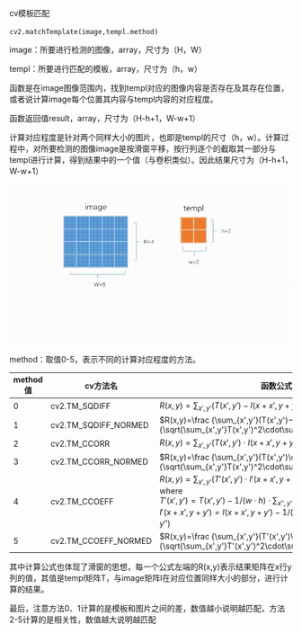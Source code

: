cv模板匹配

`cv2.matchTemplate(image,templ.method)`

image：所要进行检测的图像，array，尺寸为（H，W）

templ：所要进行匹配的模板，array，尺寸为（h，w）

函数是在image图像范围内，找到templ对应的图像内容是否存在及其存在位置，或者说计算image每个位置其内容与templ内容的对应程度。

函数返回值result，array，尺寸为（H-h+1，W-w+1）

计算对应程度是针对两个同样大小的图片，也即是templ的尺寸（h，w）。计算过程中，对所要检测的图像image是按滑窗平移，按行列逐个的截取其一部分与templ进行计算，得到结果中的一个值（与卷积类似）。因此结果尺寸为（H-h+1，W-w+1）

![matchTemplate.gif](auxiliary\matchTemplate.gif)

method：取值0-5，表示不同的计算对应程度的方法。

| method值 | cv方法名                | 函数公式                                                                                                                                                                                    |
| ------- | -------------------- | --------------------------------------------------------------------------------------------------------------------------------------------------------------------------------------- |
| 0       | cv2.TM_SQDIFF        | $R(x,y)=\sum_{x',y'}(T(x',y')−I(x+x',y+y'))^2$                                                                                                                                          |
| 1       | cv2.TM_SQDIFF_NORMED | $R(x,y)=\frac {\sum_{x',y'}(T(x',y')−I(x+x',y+y'))^2}{\sqrt{\sum_{x',y'}T(x',y')^2\cdot\sum_{x',y'}I(x+x',y+y')^2}}$                                                                    |
| 2       | cv2.TM_CCORR         | $R(x,y)=\sum_{x',y'}(T(x',y')\cdot I(x+x',y+y'))$                                                                                                                                       |
| 3       | cv2.TM_CCORR_NORMED  | $R(x,y)=\frac {\sum_{x',y'}(T(x',y')\cdot I(x+x',y+y'))}{\sqrt{\sum_{x',y'}T(x',y')^2\cdot\sum_{x',y'}I(x+x',y+y')^2}}$                                                                 |
| 4       | cv2.TM_CCOEFF        | $R(x,y)=\sum_{x',y'}(T'(x',y')\cdot I'(x+x',y+y'))$<br/>where<br/>$T'(x',y')=T(x',y')−1/(w⋅h)⋅∑_{x'',y''}T(x'',y'')$<br/>$I'(x+x',y+y')=I(x+x',y+y')−1/(w⋅h)⋅∑_{x'',y''}I(x+x'',y+y'')$ |
| 5       | cv2.TM_CCOEFF_NORMED | $R(x,y)=\frac {\sum_{x',y'}(T'(x',y')\cdot I'(x+x',y+y'))}{\sqrt{\sum_{x',y'}T'(x',y')^2\cdot\sum_{x',y'}I'(x+x',y+y')^2}}$                                                             |

其中计算公式也体现了滑窗的思想，每一个公式左端的R(x,y)表示结果矩阵在x行y列的值，其值是templ矩阵T，与image矩阵I在对应位置同样大小的部分，进行计算的结果。

最后，注意方法0、1计算的是模板和图片之间的差，数值越小说明越匹配，方法2-5计算的是相关性，数值越大说明越匹配
